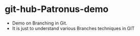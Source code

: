 # git-hub-Patronus-demo

* Demo on Branching in Git.
* It is just to understand various Branches techniques in GIT
